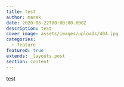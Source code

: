 ```yaml
---
title: test
author: marek
date: 2020-06-22T00:00:00.000Z
description: test
cover_image: assets/images/uploads/404.jpg
categories:
  - feature
featured: true
extends: _layouts.post
section: content
---
```

test